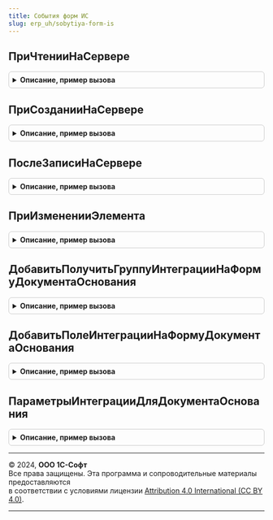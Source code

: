 ```yaml
---
title: События форм ИС
slug: erp_uh/sobytiya-form-is
---
```



## ПриЧтенииНаСервере
<details style="margin: 1em 0; padding: 0.5em; border: 1px solid #ccc; border-radius: 6px;">

<summary style="font-weight: bold; cursor: pointer;">Описание, пример вызова</summary>

```bsl

Процедура ПриЧтенииНаСервере(Форма, ТекущийОбъект) Экспорт
```

Пример вызова
```bsl
СобытияФормИС.ПриЧтенииНаСервере(Форма, ТекущийОбъект) 
```
</details>

## ПриСозданииНаСервере
<details style="margin: 1em 0; padding: 0.5em; border: 1px solid #ccc; border-radius: 6px;">

<summary style="font-weight: bold; cursor: pointer;">Описание, пример вызова</summary>

```bsl

Процедура ПриСозданииНаСервере(Форма, Отказ, СтандартнаяОбработка, ДополнительныеПараметры) Экспорт
```

Пример вызова
```bsl
СобытияФормИС.ПриСозданииНаСервере(Форма, Отказ, СтандартнаяОбработка, ДополнительныеПараметры) 
```
</details>

## ПослеЗаписиНаСервере
<details style="margin: 1em 0; padding: 0.5em; border: 1px solid #ccc; border-radius: 6px;">

<summary style="font-weight: bold; cursor: pointer;">Описание, пример вызова</summary>

```bsl

Процедура ПослеЗаписиНаСервере(Форма) Экспорт
```

Пример вызова
```bsl
СобытияФормИС.ПослеЗаписиНаСервере(Форма) 
```
</details>

## ПриИзмененииЭлемента
<details style="margin: 1em 0; padding: 0.5em; border: 1px solid #ccc; border-radius: 6px;">

<summary style="font-weight: bold; cursor: pointer;">Описание, пример вызова</summary>

```bsl

// Серверная процедура, вызываемая из обработчика события элемента.
//
// Параметры:
//   Форма                   - ФормаКлиентскогоПриложения - форма, в которой происходит событие.
//   Элемент                 - Произвольный     - источник события
//   ДополнительныеПараметры - Структура        - значения дополнительных параметров влияющих на обработку.
//
Процедура ПриИзмененииЭлемента(Форма, Элемент, ДополнительныеПараметры) Экспорт
```

Пример вызова
```bsl
СобытияФормИС.ПриИзмененииЭлемента(Форма, Элемент, ДополнительныеПараметры) 
```
</details>

## ДобавитьПолучитьГруппуИнтеграцииНаФормуДокументаОснования
<details style="margin: 1em 0; padding: 0.5em; border: 1px solid #ccc; border-radius: 6px;">

<summary style="font-weight: bold; cursor: pointer;">Описание, пример вызова</summary>

```bsl

// Добавляет группу интеграции на форму-потребитель (форму объекта прикладного документа конфигурации)
//
// Параметры:
//   Форма               - ФормаКлиентскогоПриложения - форма-потребитель интеграции
//   ПараметрыИнтеграции - См. ПараметрыИнтеграцииДляДокументаОснования
//   СоздаватьГруппу - Булево - создавать группу для встраивания строки интеграции (Ложь - при отсутствии группы элемент
//      не будет добавлен).
//
// Возвращаемое значение:
//   ГруппаФормы, Неопределено - добавленная или найденная группа интеграции
//
//
Функция ДобавитьПолучитьГруппуИнтеграцииНаФормуДокументаОснования(Форма, ПараметрыИнтеграции, СоздаватьГруппу = Истина) Экспорт
```

Пример вызова
```bsl
Результат = СобытияФормИС.ДобавитьПолучитьГруппуИнтеграцииНаФормуДокументаОснования(Форма, ПараметрыИнтеграции, СоздаватьГруппу);
```
</details>

## ДобавитьПолеИнтеграцииНаФормуДокументаОснования
<details style="margin: 1em 0; padding: 0.5em; border: 1px solid #ccc; border-radius: 6px;">

<summary style="font-weight: bold; cursor: pointer;">Описание, пример вызова</summary>

```bsl

// Добавляет поле интеграции на форму-потребитель (форму объекта прикладного документа конфигурации)
//
// Параметры:
// 	Форма               - ФормаКлиентскогоПриложения - форма-потребитель интеграции
// 	ПараметрыИнтеграции - См. ПараметрыИнтеграцииДляДокументаОснования
// 	ГруппаИнтеграции    - ГруппаФормы      - группа, в которую будет добавлено поле интеграции
//
Процедура ДобавитьПолеИнтеграцииНаФормуДокументаОснования(Форма, ПараметрыИнтеграции, ГруппаИнтеграции) Экспорт
```

Пример вызова
```bsl
СобытияФормИС.ДобавитьПолеИнтеграцииНаФормуДокументаОснования(Форма, ПараметрыИнтеграции, ГруппаИнтеграции) 
```
</details>

## ПараметрыИнтеграцииДляДокументаОснования
<details style="margin: 1em 0; padding: 0.5em; border: 1px solid #ccc; border-radius: 6px;">

<summary style="font-weight: bold; cursor: pointer;">Описание, пример вызова</summary>

```bsl

// Возвращает структуру, заполненную значениями по умолчанию, используемую для интеграции реквизитов ГосИС
//   в прикладные формы конфигурации - потребителя библиотеки ГосИС.
//   Содержит настройки встраивания 1 реквизита формы в связке с 1 элементом.
//
// Возвращаемое значение:
//  Структура - значения, используемые для интеграции форматированной строки в прикладной документ:
//   * ГиперссылкаВДокументОснование - Неопределено - признак настройки интеграции гиперссылки в документ-основание
//   * Ключ                       - Строка - ключ настроек интеграции
//   * ИмяЭлементаФормы           - Строка - имя элемента для размещения на форме
//   * ИмяРодительскойГруппыФормы - Строка - имя группы для размещения на форме (для унификации она всегда создается)
//   * РазмещениеВ                - Строка - имя группы/страницы формы где будет размещаться создаваемая группа
//   * РазмещениеПеред            - Строка - имя элемента формы перед которым будет размещаться создаваемая группа
//   * ИмяРеквизитаФормы          - Строка - имя реквизита формы, содержащего форматированную строку (для создания)
//   * Заголовок                  - Строка - заголовок создаваемого реквизита (пустой = не отображать).
//
Функция ПараметрыИнтеграцииДляДокументаОснования() Экспорт
```

Пример вызова
```bsl
Результат = СобытияФормИС.ПараметрыИнтеграцииДляДокументаОснования() 
```
</details>

---

© 2024, **ООО 1С-Софт**  
Все права защищены. Эта программа и сопроводительные материалы предоставляются  
в соответствии с условиями лицензии [Attribution 4.0 International (CC BY 4.0)](https://creativecommons.org/licenses/by/4.0/legalcode).

---
